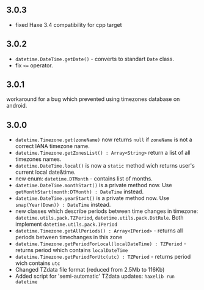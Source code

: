 3.0.3
------------------------------
* fixed Haxe 3.4 compatibility for cpp target

3.0.2
------------------------------
* `datetime.DateTime.getDate()` - converts to standart `Date` class.
* fix `<=` operator.

3.0.1
------------------------------
workaround for a bug which prevented using timezones database on android.

3.0.0
------------------------------
* `datetime.Timezone.get(zoneName)` now returns `null` if `zoneName` is not a correct IANA timezone name.
* `datetime.Timezone.getZonesList() : Array<String>` return a list of all timezones names.
* `datetime.DateTime.local()` is now a `static` method wich returns user's current local date&time.
* new enum: `datetime.DTMonth` - contains list of months.
* `datetime.DateTime.monthStart()` is a private method now. Use `getMonthStart(month:DTMonth) : DateTime` instead.
* `datetime.DateTime.yearStart()` is a private method now. Use `snap(Year(Down)) : DateTime` instead.
* new classes which describe periods between time changes in timezone: `datetime.utils.pack.TZPeriod`, `datetime.utils.pack.DstRule`. Both implement `datetime.utils.pack.IPeriod`
* `datetime.Timezone.getAllPeriods() : Array<IPeriod>` - returns all periods between timechanges in this zone
* `datetime.Timezone.getPeriodForLocal(localDateTime) : TZPeriod` - returns period which contains `localDateTime`
* `datetime.Timezone.getPeriodForUtc(utc) : TZPeriod` - returns period wich contains `utc`
* Changed TZdata file format (reduced from 2.5Mb to 116Kb)
* Added script for 'semi-automatic' TZdata updates: `haxelib run datetime`
